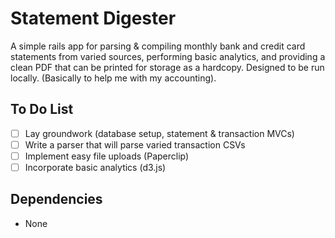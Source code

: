 # Statement Digester

A simple rails app for parsing  & compiling monthly bank and credit card statements from varied sources, performing basic analytics, and providing a clean PDF that can be printed for storage as a hardcopy. Designed to be run locally. (Basically to help me with my accounting).

## To Do List
- [ ] Lay groundwork (database setup, statement & transaction MVCs)
- [ ] Write a parser that will parse varied transaction CSVs
- [ ] Implement easy file uploads (Paperclip)
- [ ] Incorporate basic analytics (d3.js)

## Dependencies
* None
